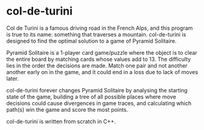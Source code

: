 # col-de-turini

Col de Turini is a famous driving road in the French Alps, and this program is true to its name: something that traverses a mountain. col-de-turini is designed to find the optimal solution to a game of Pyramid Solitaire.

Pyramid Solitaire is a 1-player card game/puzzle where the object is to clear the entire board by matching cards whose values add to 13. The difficulty lies in the order the decisions are made. Match one pair and not another another early on in the game, and it could end in a loss due to lack of moves later.

col-de-turini forever changes Pyramid Solitaire by analysing the starting state of the game, building a tree of all possible places where move decisions could cause divergences in game traces, and calculating which path(s) win the game and score the most points.

col-de-turini is written from scratch in C++.
